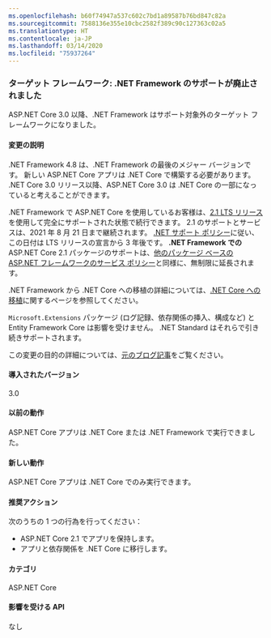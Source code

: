 ```yaml
---
ms.openlocfilehash: b60f74947a537c602c7bd1a89587b76bd847c82a
ms.sourcegitcommit: 7588136e355e10cbc2582f389c90c127363c02a5
ms.translationtype: HT
ms.contentlocale: ja-JP
ms.lasthandoff: 03/14/2020
ms.locfileid: "75937264"
---
```

### <a name="target-framework-net-framework-support-dropped"></a>ターゲット フレームワーク: .NET Framework のサポートが廃止されました

ASP.NET Core 3.0 以降、.NET Framework はサポート対象外のターゲット フレームワークになりました。

#### <a name="change-description"></a>変更の説明

.NET Framework 4.8 は、.NET Framework の最後のメジャー バージョンです。 新しい ASP.NET Core アプリは .NET Core で構築する必要があります。 .NET Core 3.0 リリース以降、ASP.NET Core 3.0 は .NET Core の一部になっていると考えることができます。

.NET Framework で ASP.NET Core を使用しているお客様は、[2.1 LTS リリース](https://www.microsoft.com/net/download/dotnet-core/2.1)を使用して完全にサポートされた状態で続行できます。 2\.1 のサポートとサービスは、2021 年 8 月 21 日まで継続されます。 [.NET サポート ポリシー](https://www.microsoft.com/net/platform/support-policy)に従い、この日付は LTS リリースの宣言から 3 年後です。 **.NET Framework での**  ASP.NET Core 2.1 パッケージのサポートは、[他のパッケージ ベースの ASP.NET フレームワークのサービス ポリシー](https://dotnet.microsoft.com/platform/support/policy/aspnet)と同様に、無制限に延長されます。

.NET Framework から .NET Core への移植の詳細については、[.NET Core への移植](~/docs/core/porting/index.md)に関するページを参照してください。

`Microsoft.Extensions` パッケージ (ログ記録、依存関係の挿入、構成など) と Entity Framework Core は影響を受けません。 .NET Standard はそれらで引き続きサポートされます。

この変更の目的の詳細については、[元のブログ記事](https://devblogs.microsoft.com/aspnet/a-first-look-at-changes-coming-in-asp-net-core-3-0/)をご覧ください。

#### <a name="version-introduced"></a>導入されたバージョン

3.0

#### <a name="old-behavior"></a>以前の動作

ASP.NET Core アプリは .NET Core または .NET Framework で実行できました。

#### <a name="new-behavior"></a>新しい動作

ASP.NET Core アプリは .NET Core でのみ実行できます。

#### <a name="recommended-action"></a>推奨アクション

次のうちの 1 つの行為を行ってください：

- ASP.NET Core 2.1 でアプリを保持します。
- アプリと依存関係を .NET Core に移行します。

#### <a name="category"></a>カテゴリ

ASP.NET Core

#### <a name="affected-apis"></a>影響を受ける API

なし

<!-- 

#### Affected APIs

Not detectable via API analysis

-->
